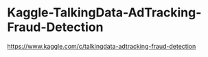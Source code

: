 # Kaggle-TalkingData-AdTracking-Fraud-Detection
https://www.kaggle.com/c/talkingdata-adtracking-fraud-detection
